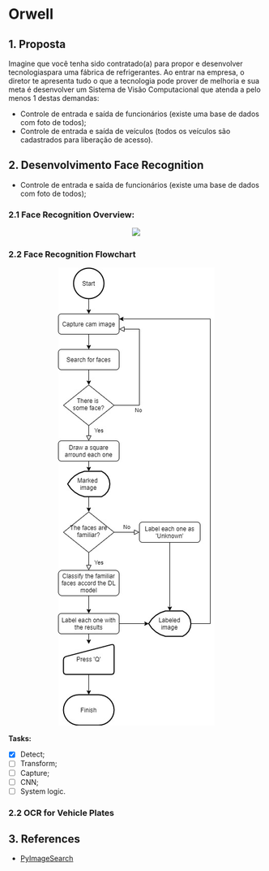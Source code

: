 # Orwell

## 1. Proposta
Imagine  que você  tenha sido contratado(a) para propor e desenvolver tecnologiaspara uma fábrica de refrigerantes.  Ao  entrar  na  empresa,  o  diretor  te  apresenta  tudo  o  que  a  tecnologia  pode  prover  de melhoria e sua meta é desenvolver um Sistema de Visão Computacional que atenda a pelo menos 1 destas demandas:
- Controle de entrada e saída de funcionários (existe uma base de dados com foto de todos);
- Controle de entrada e saída de veículos (todos os veículos são cadastrados para liberação de acesso).

## 2. Desenvolvimento Face Recognition
- Controle de entrada e saída de funcionários (existe uma base de dados com foto de todos);

### 2.1 Face Recognition Overview:

<p align="center">
<img src="https://pyimagesearch.com/wp-content/uploads/2018/09/opencv_face_reco_facenet.jpg?_ga=2.219949471.764358374.1633133704-1359305255.1632187196"
     width=50% >
 </p>
 
### 2.2 Face Recognition Flowchart
 <p align="center">
<img src="README\FlowchartFR.jpg"
     height=40% >
 </p>

**Tasks:**
- [x] Detect;
- [ ] Transform;
- [ ] Capture;
- [ ] CNN;
- [ ] System logic.

### 2.2 OCR for Vehicle Plates

## 3. References
- <a href="https://www.pyimagesearch.com">PyImageSearch</a>
